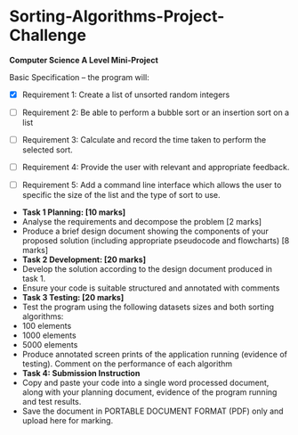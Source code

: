 # Sorting-Algorithms-Project-Challenge
**Computer Science A Level Mini-Project**

Basic Specification – the program will:
+ [x] Requirement 1: Create a list of unsorted random integers
+ [ ] Requirement 2: Be able to perform a bubble sort or an insertion sort on a list
+ [ ] Requirement 3: Calculate and record the time taken to perform the selected sort.
+ [ ] Requirement 4: Provide the user with relevant and appropriate feedback.
+ [ ] Requirement 5: Add a command line interface which allows the user to specific the size of the list and the type of sort to use.




+ **Task 1 Planning: [10 marks]**
+ Analyse the requirements and decompose the problem [2 marks]
+ Produce a brief design document showing the components of your proposed solution (including appropriate pseudocode and flowcharts)  [8 marks]
+ **Task 2 Development: [20 marks]**
+ Develop the solution according to the design document produced in task 1.
+ Ensure your code is suitable structured and annotated with comments
+ **Task 3 Testing: [20 marks]**
+ Test the program using the following datasets sizes and both sorting algorithms:
+ 100 elements
+ 1000 elements
+ 5000 elements
+ Produce annotated screen prints of the application running (evidence of testing). Comment on the performance of each algorithm
+ **Task 4: Submission Instruction**
+ Copy and paste your code into a single word processed document, along with your planning document, evidence of the program running and test results.
+ Save the document in PORTABLE DOCUMENT FORMAT (PDF) only and upload here for marking.